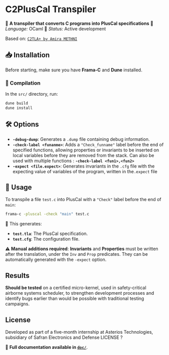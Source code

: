 # C2PlusCal Transpiler

🚀 **A transpiler that converts C programs into PlusCal specifications**
📌 *Language:* OCaml
🔧 *Status:* Active development

Based on: [`C2TLA+ by Amira METHNI`](https://hal.science/hal-01314832/document)

## 📥 Installation

Before starting, make sure you have **Frama-C** and **Dune** installed.

### 🔨 Compilation

In the `src/` directory, run:

```bash
dune build
dune install
```

## 🛠️ Options

- **`-debug-dump`**: Generates a `.dump` file containing debug information.
- **`-check-label <funanme>`**:
    Adds a `"Check_funname"` label before the end of specified functions, allowing
    properties or invariants to be inserted on local variables before they are removed from the stack.
    Can also be used with multiple functions : **`-check-label <fun1>,<fun2>`**
- **`-expect <file.expect>`**: Generates invariants in the `.cfg` file with the expecting
                                 value of variables of the program, written in the`.expect` file

## 🚀 Usage

To transpile a file `test.c` into PlusCal with a `"Check"` label before the end of `main`:

```bash
frama-c -pluscal -check "main" test.c
```

🔹 This generates:
- **`test.tla`**: The PlusCal specification.
- **`test.cfg`**: The configuration file.

⚠️ **Manual additions required**:
      **Invariants** and **Properties** must be written after the translation, under the `Inv` and `Prop` predicates.
      They can be automatically generated with the `-expect` option.

## Results

**Should be tested** on a certified micro-kernel, used in safety-critical airborne systems scheduler,
to strengthen development processes and identify bugs earlier than would be possible with traditional testing campaigns.

## License

Developed as part of a five-month internship at Asterios Technologies, subsidiary of Safran Electronics and Defense
LICENSE ?


📄 **Full documentation available in [`doc/`](./doc/)**.
